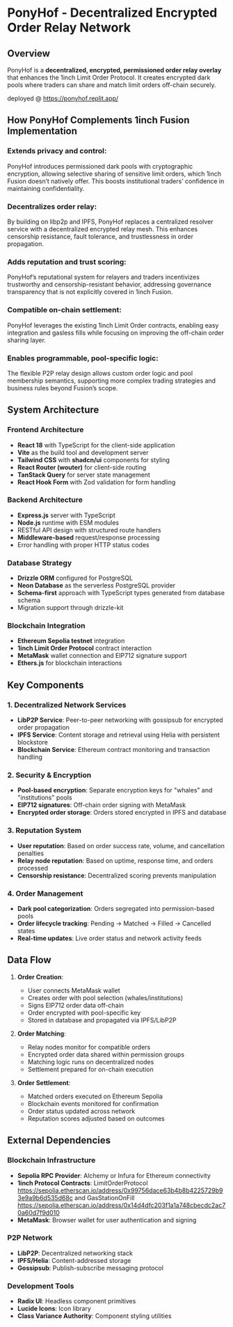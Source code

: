 # PonyHof - Decentralized Encrypted Order Relay Network

## Overview

PonyHof is a **decentralized, encrypted, permissioned order relay overlay** that enhances the 1inch Limit Order Protocol. It creates encrypted dark pools where traders can share and match limit orders off-chain securely. 

deployed @ https://ponyhof.replit.app/

## How PonyHof Complements 1inch Fusion Implementation
### Extends privacy and control:
PonyHof introduces permissioned dark pools with cryptographic encryption, allowing selective sharing of sensitive limit orders, which 1inch Fusion doesn’t natively offer. This boosts institutional traders’ confidence in maintaining confidentiality.

### Decentralizes order relay:
By building on libp2p and IPFS, PonyHof replaces a centralized resolver service with a decentralized encrypted relay mesh. This enhances censorship resistance, fault tolerance, and trustlessness in order propagation.

### Adds reputation and trust scoring:
PonyHof’s reputational system for relayers and traders incentivizes trustworthy and censorship-resistant behavior, addressing governance transparency that is not explicitly covered in 1inch Fusion.

### Compatible on-chain settlement:
PonyHof leverages the existing 1inch Limit Order contracts, enabling easy integration and gasless fills while focusing on improving the off-chain order sharing layer.

### Enables programmable, pool-specific logic:
The flexible P2P relay design allows custom order logic and pool membership semantics, supporting more complex trading strategies and business rules beyond Fusion’s scope.

## System Architecture

### Frontend Architecture
- **React 18** with TypeScript for the client-side application
- **Vite** as the build tool and development server
- **Tailwind CSS** with **shadcn/ui** components for styling
- **React Router (wouter)** for client-side routing
- **TanStack Query** for server state management
- **React Hook Form** with Zod validation for form handling

### Backend Architecture
- **Express.js** server with TypeScript
- **Node.js** runtime with ESM modules
- RESTful API design with structured route handlers
- **Middleware-based** request/response processing
- Error handling with proper HTTP status codes

### Database Strategy
- **Drizzle ORM** configured for PostgreSQL
- **Neon Database** as the serverless PostgreSQL provider
- **Schema-first** approach with TypeScript types generated from database schema
- Migration support through drizzle-kit

### Blockchain Integration
- **Ethereum Sepolia testnet** integration
- **1inch Limit Order Protocol** contract interaction
- **MetaMask** wallet connection and EIP712 signature support
- **Ethers.js** for blockchain interactions

## Key Components

### 1. Decentralized Network Services
- **LibP2P Service**: Peer-to-peer networking with gossipsub for encrypted order propagation
- **IPFS Service**: Content storage and retrieval using Helia with persistent blockstore
- **Blockchain Service**: Ethereum contract monitoring and transaction handling

### 2. Security & Encryption
- **Pool-based encryption**: Separate encryption keys for "whales" and "institutions" pools
- **EIP712 signatures**: Off-chain order signing with MetaMask
- **Encrypted order storage**: Orders stored encrypted in IPFS and database

### 3. Reputation System
- **User reputation**: Based on order success rate, volume, and cancellation penalties
- **Relay node reputation**: Based on uptime, response time, and orders processed
- **Censorship resistance**: Decentralized scoring prevents manipulation

### 4. Order Management
- **Dark pool categorization**: Orders segregated into permission-based pools
- **Order lifecycle tracking**: Pending → Matched → Filled → Cancelled states
- **Real-time updates**: Live order status and network activity feeds

## Data Flow

1. **Order Creation**:
   - User connects MetaMask wallet
   - Creates order with pool selection (whales/institutions)
   - Signs EIP712 order data off-chain
   - Order encrypted with pool-specific key
   - Stored in database and propagated via IPFS/LibP2P

2. **Order Matching**:
   - Relay nodes monitor for compatible orders
   - Encrypted order data shared within permission groups
   - Matching logic runs on decentralized nodes
   - Settlement prepared for on-chain execution

3. **Order Settlement**:
   - Matched orders executed on Ethereum Sepolia
   - Blockchain events monitored for confirmation
   - Order status updated across network
   - Reputation scores adjusted based on outcomes

## External Dependencies

### Blockchain Infrastructure
- **Sepolia RPC Provider**: Alchemy or Infura for Ethereum connectivity
- **1inch Protocol Contracts**: LimitOrderProtocol https://sepolia.etherscan.io/address/0x99756dace63b4b8b4225729b93e9a9b6d535d68c and GasStationOnFill https://sepolia.etherscan.io/address/0x14d4dfc203f1a1a748cbecdc2ac70a60d7f9d010
- **MetaMask**: Browser wallet for user authentication and signing

### P2P Network
- **LibP2P**: Decentralized networking stack
- **IPFS/Helia**: Content-addressed storage
- **Gossipsub**: Publish-subscribe messaging protocol

### Development Tools
- **Radix UI**: Headless component primitives
- **Lucide Icons**: Icon library
- **Class Variance Authority**: Component styling utilities
